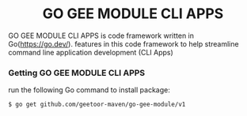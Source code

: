 <p align="center">
    <h1 align="center">GO GEE MODULE CLI APPS</h1>
</p>

GO GEE MODULE CLI APPS is code framework written in Go(https://go.dev/). features in this code framework to help streamline command line application development (CLI Apps)

### Getting GO GEE MODULE CLI APPS
run the following Go command to install package:

```sh
$ go get github.com/geetoor-maven/go-gee-module/v1
```